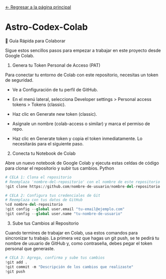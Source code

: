 [← Regresar a la página principal](TeamInfo)

# Astro-Codex-Colab

🚀 Guía Rápida para Colaborar

Sigue estos sencillos pasos para empezar a trabajar en este proyecto desde Google Colab.

1. Genera tu Token Personal de Acceso (PAT)

Para conectar tu entorno de Colab con este repositorio, necesitas un token de seguridad.

  - Ve a Configuración de tu perfil de GitHub.

  - En el menú lateral, selecciona Developer settings > Personal access tokens > Tokens (classic).

  - Haz clic en Generate new token (classic).

  - Asígnale un nombre (colab-access o similar) y marca el permiso de repo.

  - Haz clic en Generate token y copia el token inmediatamente. Lo necesitarás para el siguiente paso.

2. Conecta tu Notebook de Colab

Abre un nuevo notebook de Google Colab y ejecuta estas celdas de código para clonar el repositorio y subir tus cambios.
Python

```python
# CELA 1: Clona el repositorio
# Reemplaza 'nombre-del-repositorio' con el nombre de este repositorio
!git clone https://github.com/nombre-de-usuario/nombre-del-repositorio.git
```
```python
# CELA 2: Configura tus credenciales de Git
# Reemplaza con tus datos de GitHub
%cd nombre-del-repositorio
!git config --global user.email "tu-email@ejemplo.com"
!git config --global user.name "tu-nombre-de-usuario"
```

3. Sube tus Cambios al Repositorio

Cuando termines de trabajar en Colab, usa estos comandos para sincronizar tu trabajo. La primera vez que hagas un git push, se te pedirá tu nombre de usuario de GitHub y, como contraseña, debes pegar el token personal que generaste.

```python
# CELA 3: Agrega, confirma y sube tus cambios
!git add .
!git commit -m "Descripción de los cambios que realizaste"
!git push
```
